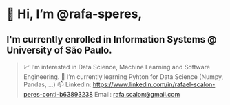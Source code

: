 # 👋 Hi, I’m @rafa-speres, 
## I'm currently enrolled in Information Systems @ University of São Paulo.
> 📈 I’m interested in Data Science, Machine Learning and Software Engineering. 
> 🐼 I’m currently learning Pyhton for Data Science (Numpy, Pandas, ...)
> 📫 LinkedIn: https://www.linkedin.com/in/rafael-scalon-peres-conti-b63893238 Email: rafa.scalon@gmail.com
